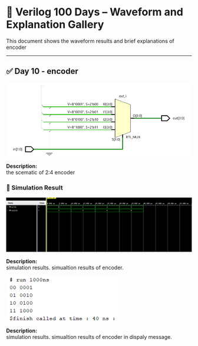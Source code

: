 
# 📘 Verilog 100 Days – Waveform and Explanation Gallery

This document shows the waveform results and brief explanations of  encoder

---

## ✅ Day 10 - encoder

 

![ripple carry adder](./images/encoder_schematic.png)

**Description:**  
  the scematic of  2:4 encoder

 
### 🔬 Simulation Result

![Simulation Waveform](./images/encoder_sim.png)

**Description:**  
simulation results.
simualtion results of encoder.


![encoder display message](./images/display.png)

**Description:**  
simulation results.
simualtion results of  encoder in dispaly message.
